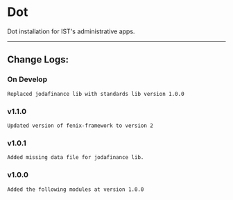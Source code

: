 # Dot

Dot installation for IST's administrative apps.

---
## Change Logs:

### On Develop

	Replaced jodafinance lib with standards lib version 1.0.0


### v1.1.0

	Updated version of fenix-framework to version 2


### v1.0.1

	Added missing data file for jodafinance lib.


### v1.0.0

	Added the following modules at version 1.0.0

